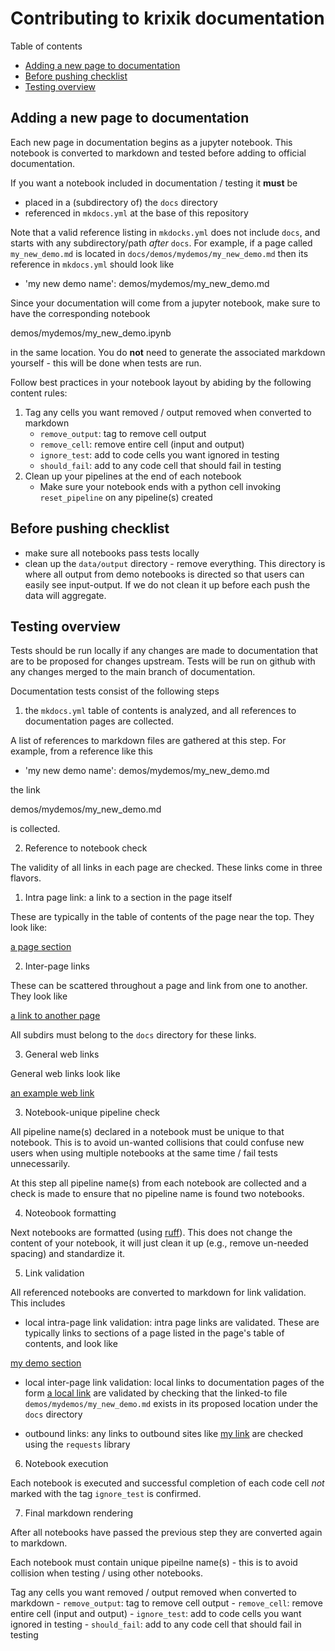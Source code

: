 # Contributing to krixik documentation

Table of contents

- [Adding a new page to documentation](#adding-a-new-page-to-documentation)
- [Before pushing checklist](#before-pushing-checklist)
- [Testing overview](#testing-overview)


## Adding a new page to documentation

Each new page in documentation begins as a jupyter notebook.  This notebook is converted to markdown and tested before adding to official documentation.

If you want a notebook included in documentation / testing it **must** be 

- placed in a (subdirectory of) the `docs` directory
- referenced in `mkdocs.yml` at the base of this repository

Note that a valid reference listing in `mkdocks.yml` does not include `docs`, and starts with any subdirectory/path *after* `docs`.  For example, if a page called `my_new_demo.md` is located in `docs/demos/mydemos/my_new_demo.md` then its reference in `mkdocs.yml` should look like

- 'my new demo name': demos/mydemos/my_new_demo.md

Since your documentation will come from a jupyter notebook, make sure to have the corresponding notebook

demos/mydemos/my_new_demo.ipynb

in the same location.  You do **not** need to generate the associated markdown yourself - this will be done when tests are run.


Follow best practices in your notebook layout by abiding by the following content rules:

1.  Tag any cells you want removed / output removed when converted to markdown
    - `remove_output`: tag to remove cell output 
    - `remove_cell`: remove entire cell (input and output)
    - `ignore_test`: add to code cells you want ignored in testing
    - `should_fail`: add to any code cell that should fail in testing
2.  Clean up your pipelines at the end of each notebook
    - Make sure your notebook ends with a python cell invoking `reset_pipeline` on any pipeline(s) created

## Before pushing checklist

- make sure all notebooks pass tests locally
- clean up the `data/output` directory - remove everything.  This directory is where all output from demo notebooks is directed so that users can easily see input-output.  If we do not clean it up before each push the data will aggregate.


## Testing overview

Tests should be run locally if any changes are made to documentation that are to be proposed for changes upstream.  Tests will be run on github with any changes merged to the main branch of documentation.

Documentation tests consist of the following steps

1.  the `mkdocs.yml` table of contents is analyzed, and all references to documentation pages are collected.  

A list of references to markdown files are gathered at this step.  For example, from a reference like this

- 'my new demo name': demos/mydemos/my_new_demo.md

the link 

demos/mydemos/my_new_demo.md

is collected.


2.  Reference to notebook check

The validity of all links in each page are checked.  These links come in three flavors.

1.  Intra page link: a link to a section in the page itself

These are typically in the table of contents of the page near the top.  They look like:

[a page section](#a-page-section)

2.  Inter-page links

These can be scattered throughout a page and link from one to another.  They look like

[a link to another page](subdir/some_other_page.md)

All subdirs must belong to the `docs` directory for these links.

3.  General web links

General web links look like

[an example web link](https://example.com)


3.  Notebook-unique pipeline check

All pipeline name(s) declared in a notebook must be unique to that notebook.  This is to avoid un-wanted collisions that could confuse new users when using multiple notebooks at the same time / fail tests unnecessarily.

At this step all pipeline name(s) from each notebook are collected and a check is made to ensure that no pipeline name is found two notebooks.


4.  Noteobook formatting

Next notebooks are formatted (using [ruff](https://github.com/astral-sh/ruff)).  This does not change the content of your notebook, it will just clean it up (e.g., remove un-needed spacing) and standardize it. 


5.  Link validation

All referenced notebooks are converted to markdown for link validation.  This includes

- local intra-page link validation: intra page links are validated.  These are typically links to sections of a page listed in the page's table of contents, and look like

[my demo section](#my-demo-section)


- local inter-page link validation: local links to documentation pages of the form [a local link](demos/mydemos/my_new_demo.md) are validated by checking that the linked-to file `demos/mydemos/my_new_demo.md` exists in its proposed location under the `docs` directory

- outbound links: any links to outbound sites like [my link](https://google.com) are checked using the `requests` library


6.  Notebook execution

Each notebook is executed and successful completion of each code cell *not* marked with the tag `ignore_test` is confirmed.

7.  Final markdown rendering

After all notebooks have passed the previous step they are converted again to markdown.

Each notebook must contain unique pipeilne name(s) - this is to avoid collision when testing / using other notebooks.

Tag any cells you want removed / output removed when converted to markdown
    - `remove_output`: tag to remove cell output 
    - `remove_cell`: remove entire cell (input and output)
    - `ignore_test`: add to code cells you want ignored in testing
    - `should_fail`: add to any code cell that should fail in testing